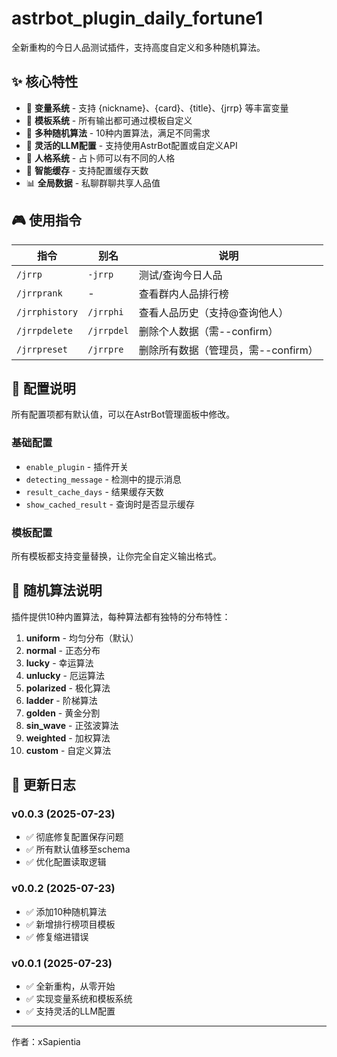 # astrbot_plugin_daily_fortune1

全新重构的今日人品测试插件，支持高度自定义和多种随机算法。

## ✨ 核心特性

- 🎯 **变量系统** - 支持 {nickname}、{card}、{title}、{jrrp} 等丰富变量
- 📝 **模板系统** - 所有输出都可通过模板自定义
- 🎲 **多种随机算法** - 10种内置算法，满足不同需求
- 🤖 **灵活的LLM配置** - 支持使用AstrBot配置或自定义API
- 👤 **人格系统** - 占卜师可以有不同的人格
- 💾 **智能缓存** - 支持配置缓存天数
- 📊 **全局数据** - 私聊群聊共享人品值

## 🎮 使用指令

| 指令 | 别名 | 说明 |
|------|------|------|
| `/jrrp` | `-jrrp` | 测试/查询今日人品 |
| `/jrrprank` | - | 查看群内人品排行榜 |
| `/jrrphistory` | `/jrrphi` | 查看人品历史（支持@查询他人） |
| `/jrrpdelete` | `/jrrpdel` | 删除个人数据（需--confirm） |
| `/jrrpreset` | `/jrrpre` | 删除所有数据（管理员，需--confirm） |

## 🔧 配置说明

所有配置项都有默认值，可以在AstrBot管理面板中修改。

### 基础配置
- `enable_plugin` - 插件开关
- `detecting_message` - 检测中的提示消息
- `result_cache_days` - 结果缓存天数
- `show_cached_result` - 查询时是否显示缓存

### 模板配置
所有模板都支持变量替换，让你完全自定义输出格式。

## 🎲 随机算法说明

插件提供10种内置算法，每种算法都有独特的分布特性：

1. **uniform** - 均匀分布（默认）
2. **normal** - 正态分布
3. **lucky** - 幸运算法
4. **unlucky** - 厄运算法
5. **polarized** - 极化算法
6. **ladder** - 阶梯算法
7. **golden** - 黄金分割
8. **sin_wave** - 正弦波算法
9. **weighted** - 加权算法
10. **custom** - 自定义算法

## 📝 更新日志

### v0.0.3 (2025-07-23)
- ✅ 彻底修复配置保存问题
- ✅ 所有默认值移至schema
- ✅ 优化配置读取逻辑

### v0.0.2 (2025-07-23)
- ✅ 添加10种随机算法
- ✅ 新增排行榜项目模板
- ✅ 修复缩进错误

### v0.0.1 (2025-07-23)
- ✅ 全新重构，从零开始
- ✅ 实现变量系统和模板系统
- ✅ 支持灵活的LLM配置

---

作者：xSapientia
